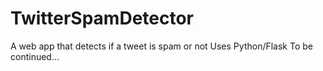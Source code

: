 # TwitterSpamDetector
A web app that detects if a tweet is spam or not
Uses Python/Flask
To be continued...
